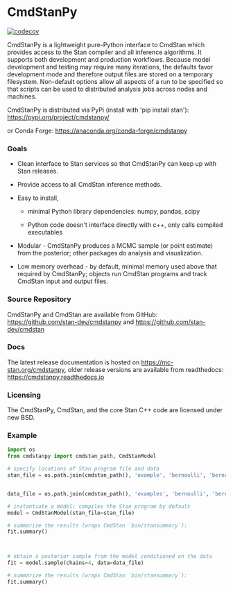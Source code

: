 # CmdStanPy

[
![codecov](https://codecov.io/gh/stan-dev/cmdstanpy/branch/master/graph/badge.svg)
](https://codecov.io/gh/stan-dev/cmdstanpy)


CmdStanPy is a lightweight pure-Python interface to CmdStan which provides access to the Stan compiler and all inference algorithms.  It supports both development and production workflows. Because model development and testing may require many iterations, the defaults favor development mode and therefore output files are stored on a temporary filesystem. Non-default options allow all aspects of a run to be specified so that scripts can be used to distributed analysis jobs across nodes and machines.

CmdStanPy is distributed via PyPi (install with 'pip install stan'): https://pypi.org/project/cmdstanpy/



or Conda Forge: https://anaconda.org/conda-forge/cmdstanpy

### Goals

- Clean interface to Stan services so that CmdStanPy can keep up with Stan releases.

- Provide access to all CmdStan inference methods.

- Easy to install,
  + minimal Python library dependencies: numpy, pandas, scipy


  + Python code doesn't interface directly with c++, only calls compiled executables

- Modular - CmdStanPy produces a MCMC sample (or point estimate) from the posterior; other packages do analysis and visualization.

- Low memory overhead - by default, minimal memory used above that required by CmdStanPy; objects run CmdStan programs and track CmdStan input and output files.


### Source Repository

CmdStanPy and CmdStan are available from GitHub: https://github.com/stan-dev/cmdstanpy and https://github.com/stan-dev/cmdstan


### Docs

The latest release documentation is hosted on  https://mc-stan.org/cmdstanpy, older release versions are available from readthedocs:  https://cmdstanpy.readthedocs.io

### Licensing

The CmdStanPy, CmdStan, and the core Stan C++ code are licensed under new BSD.

### Example

```python
import os
from cmdstanpy import cmdstan_path, CmdStanModel

# specify locations of Stan program file and data
stan_file = os.path.join(cmdstan_path(), 'example', 'bernoulli', 'bernoulli.stan')


data_file = os.path.join(cmdstan_path(), 'examples', 'bernoulli', 'bernoulli.data.json')

# instantiate a model; compiles the Stan program by default
model = CmdStanModel(stan_file=stan_file)

# summarize the results (wraps CmdStan `bin/stansummary`):
fit.summary()



# obtain a posterior sample from the model conditioned on the data
fit = model.sample(chains=4, data=data_file)

# summarize the results (wraps CmdStan `bin/stansummary`):
fit.summary()


```
